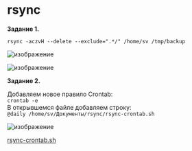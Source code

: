 # rsync  

**Задание 1.**  

`rsync -aczvH --delete --exclude=".*/" /home/sv /tmp/backup`  

![изображение](https://github.com/Copakaban/rsync/assets/118304300/1535f9bf-7f4a-4407-9152-071924c7de04)  

![изображение](https://github.com/Copakaban/rsync/assets/118304300/238d78f0-9eaf-4290-ba5a-5490aaa3d542)
  
**Задание 2.**  

Добавляем новое правило Crontab:  
`crontab -e`  
В открывшемся файле добавляем строку:  
`@daily /home/sv/Документы/rsync/rsync-crontab.sh`  

![изображение](https://github.com/Copakaban/rsync/assets/118304300/86ecebe4-1c2c-4f1d-8343-f34a86b718c5)  

[rsync-crontab.sh](https://github.com/Copakaban/rsync/blob/main/rsync-crontab.sh)  
